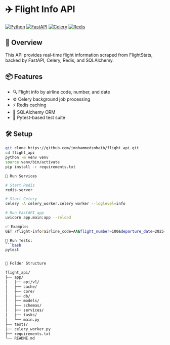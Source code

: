 # ✈️ Flight Info API

[![Python](https://img.shields.io/badge/python-3.9%2B-blue)](https://www.python.org/)
[![FastAPI](https://img.shields.io/badge/FastAPI-async%20web%20framework-green)](https://fastapi.tiangolo.com/)
[![Celery](https://img.shields.io/badge/Celery-Task%20Queue-%23E0004D)](https://docs.celeryq.dev/en/stable/)
[![Redis](https://img.shields.io/badge/Redis-Caching-red)](https://redis.io/)


## 🚀 Overview

This API provides real-time flight information scraped from FlightStats, backed by FastAPI, Celery, Redis, and SQLAlchemy.

## 📦 Features

- 🔍 Flight info by airline code, number, and date
- ⚙️ Celery background job processing
- ⚡ Redis caching
- 💾 SQLAlchemy ORM
- 🧪 Pytest-based test suite

## 🛠️ Setup

```bash
git clone https://github.com/imohammedzohaib/flight_api.git
cd flight_api
python -m venv venv
source venv/bin/activate
pip install -r requirements.txt

📡 Run Services

# Start Redis
redis-server

# Start Celery
celery -A celery_worker.celery worker --loglevel=info

# Run FastAPI app
uvicorn app.main:app --reload

✅ Example:
GET /flight-info?airline_code=AA&flight_number=100&departure_date=2025-06-25

🧪 Run Tests:
```bash
pytest


📂 Folder Structure

flight_api/
├── app/
│   ├── api/v1/
│   ├── cache/
│   ├── core/
│   ├── db/
│   ├── models/
│   ├── schemas/
│   ├── services/
│   ├── tasks/
│   └── main.py
├── tests/
├── celery_worker.py
├── requirements.txt
└── README.md
